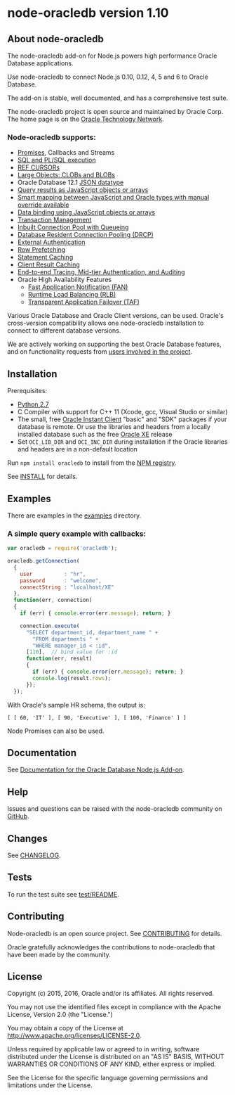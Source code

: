 # node-oracledb version 1.10

## <a name="about"></a> About node-oracledb

The node-oracledb add-on for Node.js powers high performance Oracle
Database applications.

Use node-oracledb to connect Node.js 0.10, 0.12, 4, 5 and 6 to
Oracle Database.

The add-on is stable, well documented, and has a comprehensive test suite.

The node-oracledb project is open source and maintained by Oracle Corp.  The home page is on the
[Oracle Technology Network](http://www.oracle.com/technetwork/database/database-technologies/scripting-languages/node_js/).

### Node-oracledb supports:

- [Promises](https://github.com/oracle/node-oracledb/blob/master/doc/api.md#promiseoverview), Callbacks and Streams
- [SQL and PL/SQL execution](https://github.com/oracle/node-oracledb/blob/master/doc/api.md#sqlexecution)
- [REF CURSORs](https://github.com/oracle/node-oracledb/blob/master/doc/api.md#refcursors)
- [Large Objects: CLOBs and BLOBs](https://github.com/oracle/node-oracledb/blob/master/doc/api.md#lobhandling)
- Oracle Database 12.1 [JSON datatype](https://github.com/oracle/node-oracledb/blob/master/doc/api.md#jsondatatype)
- [Query results as JavaScript objects or arrays](https://github.com/oracle/node-oracledb/blob/master/doc/api.md#queryoutputformats)
- [Smart mapping between JavaScript and Oracle types with manual override available](https://github.com/oracle/node-oracledb/blob/master/doc/api.md#typemap)
- [Data binding using JavaScript objects or arrays](https://github.com/oracle/node-oracledb/blob/master/doc/api.md#bind)
- [Transaction Management](https://github.com/oracle/node-oracledb/blob/master/doc/api.md#transactionmgt)
- [Inbuilt Connection Pool with Queueing](https://github.com/oracle/node-oracledb/blob/master/doc/api.md#connpooling)
- [Database Resident Connection Pooling (DRCP)](https://github.com/oracle/node-oracledb/blob/master/doc/api.md#drcp)
- [External Authentication](https://github.com/oracle/node-oracledb/blob/master/doc/api.md#extauth)
- [Row Prefetching](https://github.com/oracle/node-oracledb/blob/master/doc/api.md#rowprefetching)
- [Statement Caching](https://github.com/oracle/node-oracledb/blob/master/doc/api.md#stmtcache)
- [Client Result Caching](http://docs.oracle.com/database/121/ADFNS/adfns_perf_scale.htm#ADFNS464)
- [End-to-end Tracing, Mid-tier Authentication, and Auditing](https://github.com/oracle/node-oracledb/blob/master/doc/api.md#endtoend)
- Oracle High Availability Features
  - [Fast Application Notification (FAN)](http://docs.oracle.com/database/121/ADFNS/adfns_avail.htm#ADFNS538)
  - [Runtime Load Balancing (RLB)](http://docs.oracle.com/database/121/ADFNS/adfns_perf_scale.htm#ADFNS515)
  - [Transparent Application Failover (TAF)](http://docs.oracle.com/database/121/ADFNS/adfns_avail.htm#ADFNS534)

Various Oracle Database and Oracle Client versions, can be used.
Oracle's cross-version compatibility allows one node-oracledb
installation to connect to different database versions.

We are actively working on supporting the best Oracle Database
features, and on functionality requests from
[users involved in the project](https://github.com/oracle/node-oracledb/issues).

## <a name="installation"></a> Installation

Prerequisites:

- [Python 2.7](https://www.python.org/downloads/)
- C Compiler with support for C++ 11 (Xcode, gcc, Visual Studio or similar)
- The small, free [Oracle Instant Client](http://www.oracle.com/technetwork/database/features/instant-client/index-100365.html) "basic" and "SDK" packages if your database is remote.  Or use the libraries and headers from a locally installed database such as the free [Oracle XE](http://www.oracle.com/technetwork/database/database-technologies/express-edition/overview/index.html) release
- Set `OCI_LIB_DIR` and `OCI_INC_DIR` during installation if the Oracle libraries and headers are in a non-default location

Run `npm install oracledb` to install from the [NPM registry](https://www.npmjs.com/package/oracledb).

See [INSTALL](https://github.com/oracle/node-oracledb/tree/master/INSTALL.md) for details.

## <a name="examples"></a> Examples

There are examples in the [examples](https://github.com/oracle/node-oracledb/tree/master/examples) directory.

### A simple query example with callbacks:

```javascript
var oracledb = require('oracledb');

oracledb.getConnection(
  {
    user          : "hr",
    password      : "welcome",
    connectString : "localhost/XE"
  },
  function(err, connection)
  {
    if (err) { console.error(err.message); return; }

    connection.execute(
      "SELECT department_id, department_name " +
        "FROM departments " +
        "WHERE manager_id < :id",
      [110],  // bind value for :id
      function(err, result)
      {
        if (err) { console.error(err.message); return; }
        console.log(result.rows);
      });
  });
```

With Oracle's sample HR schema, the output is:

```
[ [ 60, 'IT' ], [ 90, 'Executive' ], [ 100, 'Finance' ] ]
```

Node Promises can also be used.

## <a name="doc"></a> Documentation

See [Documentation for the Oracle Database Node.js Add-on](https://github.com/oracle/node-oracledb/tree/master/doc/api.md).

## <a name="help"></a> Help

Issues and questions can be raised with the node-oracledb community on [GitHub](https://github.com/oracle/node-oracledb/issues).

## <a name="changes"></a> Changes

See [CHANGELOG](https://github.com/oracle/node-oracledb/tree/master/CHANGELOG.md).

## <a name="testing"></a> Tests

To run the test suite see [test/README](https://github.com/oracle/node-oracledb/tree/master/test/README.md).

## <a name="contrib"></a> Contributing

Node-oracledb is an open source project. See
[CONTRIBUTING](https://github.com/oracle/node-oracledb/tree/master/CONTRIBUTING.md)
for details.

Oracle gratefully acknowledges the contributions to node-oracledb that have been made by the community.

## <a name="license"></a> License

Copyright (c) 2015, 2016, Oracle and/or its affiliates. All rights reserved.

You may not use the identified files except in compliance with the Apache
License, Version 2.0 (the "License.")

You may obtain a copy of the License at
http://www.apache.org/licenses/LICENSE-2.0.

Unless required by applicable law or agreed to in writing, software
distributed under the License is distributed on an "AS IS" BASIS, WITHOUT
WARRANTIES OR CONDITIONS OF ANY KIND, either express or implied.

See the License for the specific language governing permissions and
limitations under the License.
